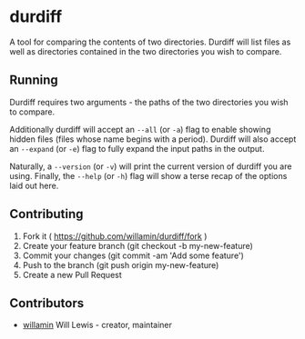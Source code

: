 # durdiff

A tool for comparing the contents of two directories.
Durdiff will list files as well as directories contained in the two directories you wish to compare.

## Running

Durdiff requires two arguments - the paths of the two directories you wish to compare.

Additionally durdiff will accept an `--all` (or `-a`) flag to enable showing hidden files (files whose name begins with a period).
Durdiff will also accept an `--expand` (or `-e`) flag to fully expand the input paths in the output.

Naturally, a `--version` (or `-v`) will print the current version of durdiff you are using.
Finally, the `--help` (or `-h`) flag will show a terse recap of the options laid out here.

## Contributing

1. Fork it ( https://github.com/willamin/durdiff/fork )
2. Create your feature branch (git checkout -b my-new-feature)
3. Commit your changes (git commit -am 'Add some feature')
4. Push to the branch (git push origin my-new-feature)
5. Create a new Pull Request

## Contributors

- [willamin](https://github.com/willamin) Will Lewis - creator, maintainer
